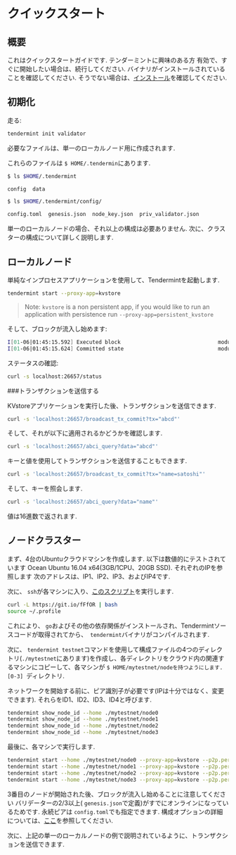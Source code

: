 # クイックスタート

## 概要

これはクイックスタートガイドです. テンダーミントに興味のある方
有効で、すぐに開始したい場合は、続行してください. バイナリがインストールされていることを確認してください.
そうでない場合は、[インストール](./install.md)を確認してください.

## 初期化

走る:

```sh
tendermint init validator
```

必要なファイルは、単一のローカルノード用に作成されます.

これらのファイルは `$ HOME/.tendermin`にあります.

```sh
$ ls $HOME/.tendermint

config  data

$ ls $HOME/.tendermint/config/

config.toml  genesis.json  node_key.json  priv_validator.json
```

単一のローカルノードの場合、それ以上の構成は必要ありません. 次に、クラスターの構成について詳しく説明します.

## ローカルノード

単純なインプロセスアプリケーションを使用して、Tendermintを起動します.
```sh
tendermint start --proxy-app=kvstore
```

> Note: `kvstore` is a non persistent app, if you would like to run an application with persistence run `--proxy-app=persistent_kvstore`

そして、ブロックが流入し始めます:

```sh
I[01-06|01:45:15.592] Executed block                               module=state height=1 validTxs=0 invalidTxs=0
I[01-06|01:45:15.624] Committed state                              module=state height=1 txs=0 appHash=
```

ステータスの確認:

```sh
curl -s localhost:26657/status
```

###トランザクションを送信する

KVstoreアプリケーションを実行した後、トランザクションを送信できます.

```sh
curl -s 'localhost:26657/broadcast_tx_commit?tx="abcd"'
```

そして、それが以下に適用されるかどうかを確認します.

```sh
curl -s 'localhost:26657/abci_query?data="abcd"'
```

キーと値を使用してトランザクションを送信することもできます.

```sh
curl -s 'localhost:26657/broadcast_tx_commit?tx="name=satoshi"'
```

そして、キーを照会します.

```sh
curl -s 'localhost:26657/abci_query?data="name"'
```

値は16進数で返されます.

## ノードクラスター

まず、4台のUbuntuクラウドマシンを作成します. 以下は数値的にテストされています
Ocean Ubuntu 16.04 x64(3GB/1CPU、20GB SSD). それぞれのIPを参照します
次のアドレスは、IP1、IP2、IP3、およびIP4です.

次に、 `ssh`が各マシンに入り、[このスクリプト](https://git.io/fFfOR)を実行します.
```sh
curl -L https://git.io/fFfOR | bash
source ~/.profile
```

これにより、 `go`およびその他の依存関係がインストールされ、Tendermintソースコードが取得されてから、` tendermint`バイナリがコンパイルされます.

次に、 `tendermint testnet`コマンドを使用して構成ファイルの4つのディレクトリ(`./mytestnet`にあります)を作成し、各ディレクトリをクラウド内の関連するマシンにコピーして、各マシンが `$ HOME/mytestnet/nodeを持つようにします. [0-3] `ディレクトリ.

ネットワークを開始する前に、ピア識別子が必要です(IPは十分ではなく、変更できます). それらをID1、ID2、ID3、ID4と呼びます.

```sh
tendermint show_node_id --home ./mytestnet/node0
tendermint show_node_id --home ./mytestnet/node1
tendermint show_node_id --home ./mytestnet/node2
tendermint show_node_id --home ./mytestnet/node3
```

最後に、各マシンで実行します.

```sh
tendermint start --home ./mytestnet/node0 --proxy-app=kvstore --p2p.persistent-peers="ID1@IP1:26656,ID2@IP2:26656,ID3@IP3:26656,ID4@IP4:26656"
tendermint start --home ./mytestnet/node1 --proxy-app=kvstore --p2p.persistent-peers="ID1@IP1:26656,ID2@IP2:26656,ID3@IP3:26656,ID4@IP4:26656"
tendermint start --home ./mytestnet/node2 --proxy-app=kvstore --p2p.persistent-peers="ID1@IP1:26656,ID2@IP2:26656,ID3@IP3:26656,ID4@IP4:26656"
tendermint start --home ./mytestnet/node3 --proxy-app=kvstore --p2p.persistent-peers="ID1@IP1:26656,ID2@IP2:26656,ID3@IP3:26656,ID4@IP4:26656"
```

3番目のノードが開始された後、ブロックが流入し始めることに注意してください
バリデーターの2/3以上( `genesis.json`で定義)がすでにオンラインになっているためです.
永続ピアは `config.toml`でも指定できます. 構成オプションの詳細については、[ここ](../tendermint-core/configuration.md)を参照してください.

次に、上記の単一のローカルノードの例で説明されているように、トランザクションを送信できます.
